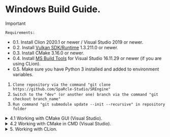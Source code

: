 # Windows Build Guide.
 
> [!IMPORTANT]
> ```Requirements:```
> - 0.1. Install Clion 2020.1 or newer / Visual Studio 2019 or newer.
> - 0.2. Install [Vulkan SDK/Runtime](https://vulkan.lunarg.com/sdk/home) 1.3.211.0 or newer.
> - 0.3. Install CMake 3.16.0 or newer.
> - 0.4. Install [MS Build Tools](https://download.visualstudio.microsoft.com/download/pr/996d318f-4bd0-4f73-8554-ea3ed556ce9b/9610a60ad452c33dd3f9e8d3b4ce5d88d278f8b063d88717e08e1c0c13c29233/vs_BuildTools.exe) for Visual Studio 16.11.29 or newer (if you are using CLion).
> - 0.5. Make sure you have Python 3 installed and added to environment variables.
1. ```Clone repository via the command "git clone https://github.com/SpaRcle-Studio/SREngine"```
2. ```Switch to the "dev" (or another one) branch via the command "git checkout branch_name"```
3. ```Run command "git submodule update --init --recursive" in repository folder```
 <details>
 <summary> 4.1 Working with CMake GUI (Visual Studio). </summary>

    - 4.1.1. Open CMake GUI.
  
    - 4.1.2. Choose the path to the SREngine folder (where the source code is located).
  
    - 4.1.3. Choose the path where to build the binaries (ex. SREngine/build).
     
    - 4.1.4. Press "Configure" and choose your VS version.
    
    - 4.1.5. Press "Generate".

    - 4.1.6. Open Visual Studio solution.

    - 4.1.7. In Visual Studio right-click on SREngine and press "Set as Startup Project".

    - 4.1.8. Run build.

 </details>
 
 <details>
 <summary> 4.2 Working with CMake in CMD (Visual Studio). </summary>

    - 4.2.1. Open CMD in root directory of the repository and run the following commands:
  
    - 4.2.2. mkdir build
  
    - 4.2.3. cmake -G "VISUAL_STUDIO_VERSION" ../ -DCMAKE_BUILD_TYPE=Debug

    - 4.2.3* Replace VISUAL_STUDIO_VERSION with your version ex. "Visual Studio 17 2022" 
     
    - 4.2.4. Now you have your solution generated and you can open it with Visual Studio
    
    - 4.2.5. In Visual Studio right-click on SREngine and press "Set as Startup Project"

    - 4.2.6. Build and Run the game engine!

 </details>
 
 <details>
 <summary> 5. Working with CLion. </summary>

    - 5.1. Press Ctrl + Alt + S to open Settings window.
    
    - 5.2. Select "Build, Execution, Deployment" on the left.
    
    - 5.3. Select "Toolchains".
    
    - 5.4. Add (Alt + Insert) Visual Studio compiler.
    
    - 5.5. Select amd64 in "Architecture:".
    
    - 5.6. Repeat 5.2.
    
    - 5.7. Select "CMake".
    
    - 5.8. Pass "-j*" argument as "Build options", while * is a number of your logical processors minus 2.
    
    - 5.9. In Project window right-click SREngine folder and click "Reload CMake Project".
    
    - 5.10. Click "Run 'SREngine'" (Shift + F10).
 </details>
